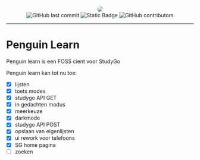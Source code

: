 <div align=center>
 <img src="https://github.com/studyGOgratis/penguin-learn/blob/main/IconKitchen-Output/web/apple-touch-icon.png?raw=true" style="border-radius: 10px;"/> <br>
<img alt="GitHub last commit" src="https://img.shields.io/github/last-commit/penguin-learn/penguin-learn">
<img alt="Static Badge" src="https://img.shields.io/badge/bevat-spaghetti_code-blue">
<img alt="GitHub contributors" src="https://img.shields.io/github/contributors/penguin-learn/penguin-learn">
</div>

---
# Penguin Learn

Penguin learn is een FOSS cient voor StudyGo

Penguin learn kan tot nu toe:
 - [x] lijsten
 - [x] toets modes
 - [x] studygo API GET
 - [x] in gedachten modus
 - [x] meerkeuze
 - [x] darkmode
 - [x] studygo API POST
 - [x] opslaan van eigenlijsten
 - [x] ui rework voor telefoons
 - [x] SG home pagina
 - [ ] zoeken